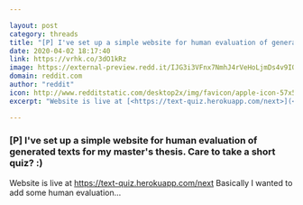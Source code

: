 ```yaml
---

layout: post
category: threads
title: "[P] I've set up a simple website for human evaluation of generated texts for my master's thesis. Care to take a short quiz? :)"
date: 2020-04-02 18:17:40
link: https://vrhk.co/3dO1kRz
image: https://external-preview.redd.it/IJG3i3VFnx7NmhJ4rVeHoLjmDs4v9IOnUbevI0wOmrU.jpg?width=480&height=251.308900524&auto=webp&crop=480:251.308900524,smart&s=032d7eb2af85e5d6f8a46b9206855f5779f296e2
domain: reddit.com
author: "reddit"
icon: http://www.redditstatic.com/desktop2x/img/favicon/apple-icon-57x57.png
excerpt: "Website is live at [<https://text-quiz.herokuapp.com/next>](<https://text-quiz.herokuapp.com/next>) Basically I wanted to add some human evaluation..."

---
```


### [P] I've set up a simple website for human evaluation of generated texts for my master's thesis. Care to take a short quiz? :)

Website is live at [<https://text-quiz.herokuapp.com/next>](<https://text-quiz.herokuapp.com/next>) Basically I wanted to add some human evaluation...